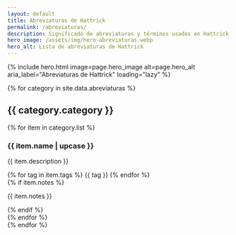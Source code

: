 ```yaml
---
layout: default
title: Abreviaturas de Hattrick
permalink: /abreviaturas/
description: Significado de abreviaturas y términos usados en Hattrick.
hero_image: /assets/img/hero-abreviaturas.webp
hero_alt: Lista de abreviaturas de Hattrick
---
```


{% include hero.html image=page.hero_image alt=page.hero_alt aria_label="Abreviaturas de Hattrick" loading="lazy" %}

<section class="section section-1" role="region" aria-label="Lista de Abreviaturas">
    <div class="container">
        {% for category in site.data.abreviaturas %}
        <h1 class="title is-1" id="{{ category.category | slugify }}">{{ category.category }}</h1>
        <div class="grid-base grid-fluid" role="grid">
            {% for item in category.list %}
            <article class="card-base{% if item.featured %} featured{% endif %}" role="gridcell"
                aria-labelledby="abbr-{{ item.name | slugify }}">
                <h3 class="title is-3" id="abbr-{{ item.name | slugify }}">{{ item.name | upcase }}</h3>
                <p>{{ item.description }}</p>
                <div class="tags">
                    {% for tag in item.tags %}
                    <span class="tag">{{ tag }}</span>
                    {% endfor %}
                </div>
                {% if item.notes %}
                <p class="notes" aria-label="Notas sobre {{ item.name | escape }}">{{ item.notes }}</p>
                {% endif %}
            </article>
            {% endfor %}
        </div>
        {% endfor %}
    </div>
</section>

